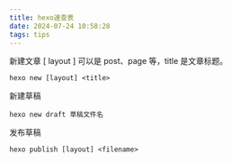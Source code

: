 ```yaml
---
title: hexo速查表
date: 2024-07-24 10:58:28
tags: tips
---
```


新建文章 [ layout ] 可以是 post、page 等，title 是文章标题。
```
hexo new [layout] <title>
```
新建草稿
```
hexo new draft 草稿文件名
```
发布草稿
```
hexo publish [layout] <filename>
```